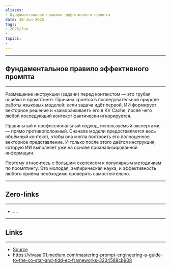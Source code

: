```yaml
---
aliases: 
- Фундаментальное правило эффективного промпта 
date: 30-Jun-2025
tags:
- 2025/Jun
- .
topics:
- .
---
```

-----
##  Фундаментальное правило эффективного промпта 
-----
Размещение инструкции (задачи) перед контекстом — это грубая ошибка в промптинге. Причина кроется в последовательной природе работы языковых моделей: если задача идёт первой, ИИ формирует векторное решение и «замораживает» его в KV Cache, после чего любой последующий контекст фактически игнорируется.

Правильный и профессиональный подход, используемый экспертами, — прямо противоположный. Сначала модели предоставляется весь объёмный контекст, чтобы она могла построить его полноценное векторное представление. И только после этого даётся инструкция, которую ИИ выполняет уже на основе проанализированной информации.

Поэтому относитесь с большим скепсисом к популярным методичкам по промптингу. Это молодая, эмпирическая наука, и эффективность любого приёма необходимо проверять самостоятельно.

---
## Zero-links
---
- ....

---
## Links
---
- [Source](https://t.me/turboproject/1775)
- https://vivasai01.medium.com/mastering-prompt-engineering-a-guide-to-the-co-star-and-tidd-ec-frameworks-3334588cb908